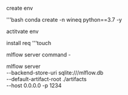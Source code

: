 create env

'''bash
conda create -n wineq python==3.7 -y

actitvate env

install req
'''touch 


mlflow server command - 


mlflow server \
    --backend-store-uri sqlite:///mlflow.db \
    --default-artifact-root ./artifacts \
    --host 0.0.0.0 -p 1234